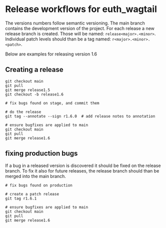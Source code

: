 # Release workflows for euth_wagtail

The versions numbers follow semantic versioning. The main branch contains
the development version of the project. For each release a new release branch
is created. Those will be named: `release<major>.<minor>`. Individual patch
levels should than be a tag named: `r<major>.<minor>.<patch>`.

Below are examples for releasing version 1.6

## Creating a release

```
git checkout main
git pull
git merge release1.5
git checkout -b release1.6

# fix bugs found on stage, and commit them

# do the release
git tag --annotate --sign r1.6.0  # add release notes to annotation

# ensure bugfixes are applied to main
git checkout main
git pull
git merge release1.6
```

## fixing production bugs

If a bug in a released version is discovered it should be fixed on the release
branch. To fix it also for future releases, the release branch should than be
merged into the main branch.

```
# fix bugs found on production

# create a patch release
git tag r1.6.1

# ensure bugfixes are applied to main
git checkout main
git pull
git merge release1.6
```

